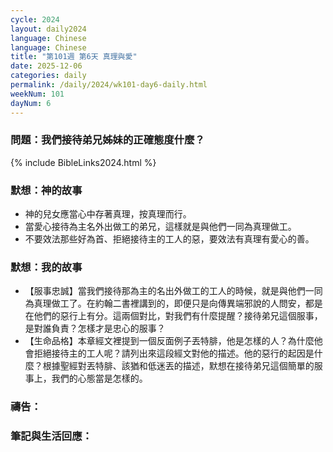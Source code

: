 ```yaml
---
cycle: 2024
layout: daily2024
language: Chinese
language: Chinese
title: "第101週 第6天 真理與愛"
date: 2025-12-06
categories: daily
permalink: /daily/2024/wk101-day6-daily.html
weekNum: 101
dayNum: 6
---
```


### 問題：我們接待弟兄姊妹的正確態度什麼？

{% include BibleLinks2024.html %}

### 默想：神的故事 
+ 神的兒女應當心中存著真理，按真理而行。
+ 當愛心接待為主名外出做工的弟兄，這樣就是與他們一同為真理做工。
+ 不要效法那些好為首、拒絕接待主的工人的惡，要效法有真理有愛心的善。

### 默想：我的故事
+ 【服事忠誠】當我們接待那為主的名出外做工的工人的時候，就是與他們一同為真理做工了。在約翰二書裡講到的，即便只是向傳異端邪說的人問安，都是在他們的惡行上有分。這兩個對比，對我們有什麼提醒？接待弟兄這個服事，是對誰負責？怎樣才是忠心的服事？
+ 【生命品格】本章經文裡提到一個反面例子丟特腓，他是怎樣的人？為什麼他會拒絕接待主的工人呢？請列出來這段經文對他的描述。他的惡行的起因是什麼？根據聖經對丟特腓、該猶和低迷丟的描述，默想在接待弟兄這個簡單的服事上，我們的心態當是怎樣的。

### 禱告：

### 筆記與生活回應：

